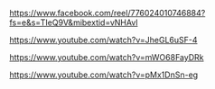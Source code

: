https://www.facebook.com/reel/776024010746884?fs=e&s=TIeQ9V&mibextid=vNHAvl

https://www.youtube.com/watch?v=JheGL6uSF-4

https://www.youtube.com/watch?v=mWO68FayDRk

https://www.youtube.com/watch?v=pMx1DnSn-eg
